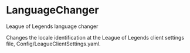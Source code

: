 # LanguageChanger
League of Legends language changer

Changes the locale identification at the League of Legends client settings file, Config/LeagueClientSettings.yaml.
